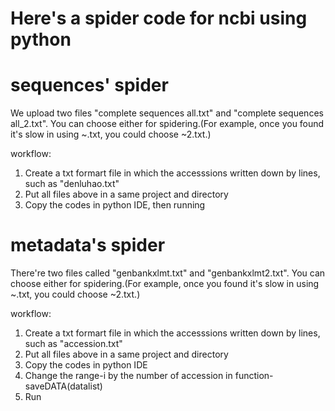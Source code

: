 # Here's a spider code for ncbi using python

# sequences' spider
We upload two files "complete sequences all.txt" and "complete sequences all_2.txt". You can choose either for spidering.(For example, once you found it's slow in using ~.txt, you could choose ~2.txt.)

workflow:
1. Create a txt formart file in which the accesssions written down by lines, such as "denluhao.txt"
2. Put all files above in a same project and directory
3. Copy the codes in python IDE, then running

# metadata's spider
There're two files called "genbankxlmt.txt" and "genbankxlmt2.txt". You can choose either for spidering.(For example, once you found it's slow in using ~.txt, you could choose ~2.txt.)

workflow:
1. Create a txt formart file in which the accesssions written down by lines, such as "accession.txt"
2. Put all files above in a same project and directory
3. Copy the codes in python IDE
4. Change the range-i by the number of accession in function-saveDATA(datalist)
5. Run
